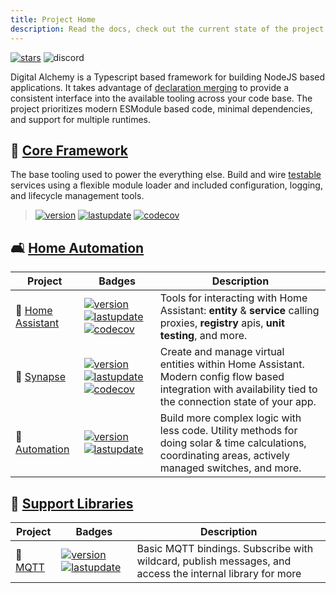 ```yaml
---
title: Project Home
description: Read the docs, check out the current state of the project and extended notes on how to use the various features
---
```


[![stars](https://img.shields.io/github/stars/Digital-Alchemy-TS)](https://github.com/Digital-Alchemy-TS)
![discord](https://img.shields.io/discord/1219758743848489147?label=Discord&logo=discord)

Digital Alchemy is a Typescript based framework for building NodeJS based applications.
It takes advantage of [declaration merging](/docs/core/techniques/declaration-merging) to provide a consistent interface into the available tooling across your code base.
The project prioritizes modern ESModule based code, minimal dependencies, and support for multiple runtimes.

## 🧩 [Core Framework](/docs/core)

The base tooling used to power the everything else.
Build and wire [testable](/docs/testing/) services using a flexible module loader and included configuration, logging, and lifecycle management tools.

> [![version](https://img.shields.io/github/package-json/version/Digital-Alchemy-TS/core)](https://www.npmjs.com/package/@digital-alchemy/core)
> [![lastupdate](https://img.shields.io/github/last-commit/Digital-Alchemy-TS/core)](https://github.com/Digital-Alchemy-TS/core)
> [![codecov](https://codecov.io/github/Digital-Alchemy-TS/core/graph/badge.svg?token=IBGLY3RY68)](https://codecov.io/github/Digital-Alchemy-TS/core)


## 🛋️ [Home Automation](/docs/home-automation/)

| Project | Badges | Description |
| --- | --- | --- |
| 🏡 [Home Assistant](/docs/home-automation/hass/) | [![version](https://img.shields.io/github/package-json/version/Digital-Alchemy-TS/hass)](https://www.npmjs.com/package/@digital-alchemy/hass) [![lastupdate](https://img.shields.io/github/last-commit/Digital-Alchemy-TS/hass)](https://github.com/Digital-Alchemy-TS/hass) [![codecov](https://codecov.io/github/Digital-Alchemy-TS/hass/graph/badge.svg?token=IBGLY3RY68)](https://codecov.io/github/Digital-Alchemy-TS/hass) | Tools for interacting with Home Assistant: **entity** & **service** calling proxies, **registry** apis, **unit testing**, and more. |
| 🧠 [Synapse](/docs/home-automation/synapse/) | [![version](https://img.shields.io/github/package-json/version/Digital-Alchemy-TS/synapse)](https://www.npmjs.com/package/@digital-alchemy/synapse) [![lastupdate](https://img.shields.io/github/last-commit/Digital-Alchemy-TS/synapse)](https://github.com/Digital-Alchemy-TS/synapse) [![codecov](https://codecov.io/github/Digital-Alchemy-TS/synapse/graph/badge.svg?token=IBGLY3RY68)](https://codecov.io/github/Digital-Alchemy-TS/synapse) | Create and manage virtual entities within Home Assistant. Modern config flow based integration with availability tied to the connection state of your app. |
| 🤖 [Automation](/docs/home-automation/automation/) | [![version](https://img.shields.io/github/package-json/version/Digital-Alchemy-TS/automation)](https://www.npmjs.com/package/@digital-alchemy/automation) [![lastupdate](https://img.shields.io/github/last-commit/Digital-Alchemy-TS/automation)](https://github.com/Digital-Alchemy-TS/automation) | Build more complex logic with less code. Utility methods for doing solar & time calculations, coordinating areas, actively managed switches, and more. |

## 🧰 [Support Libraries](/docs/support/)

| Project | Badges | Description |
| --- | --- | --- |
| 📡 [MQTT](/docs/support/mqtt/) | [![version](https://img.shields.io/github/package-json/version/Digital-Alchemy-TS/mqtt)](https://www.npmjs.com/package/@digital-alchemy/mqtt-extension) [![lastupdate](https://img.shields.io/github/last-commit/Digital-Alchemy-TS/mqtt)](https://github.com/Digital-Alchemy-TS/mqtt) | Basic MQTT bindings. Subscribe with wildcard, publish messages, and access the internal library for more |
